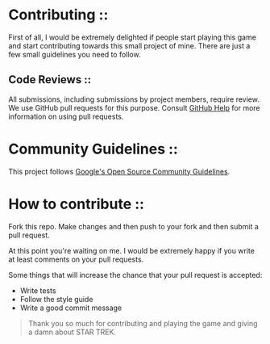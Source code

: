 # Contributing ::

First of all, I would be extremely delighted if people start playing this game and start contributing towards this small project of mine. There are just a few small guidelines you need to follow.

## Code Reviews ::

All submissions, including submissions by project members, require review. We
use GitHub pull requests for this purpose. Consult
[GitHub Help](https://help.github.com/articles/about-pull-requests/) for more
information on using pull requests.


# Community Guidelines ::

This project follows
[Google's Open Source Community Guidelines](https://opensource.google.com/conduct/).

# How to contribute ::

Fork this repo. Make changes and then push to your fork and then submit a pull request.

At this point you're waiting on me. I would be extremely happy if you write at least comments on your pull requests.

Some things that will increase the chance that your pull request is accepted:

- Write tests
- Follow the style guide
- Write a good commit message

> Thank you so much for contributing and playing the game and giving a damn about STAR TREK.
